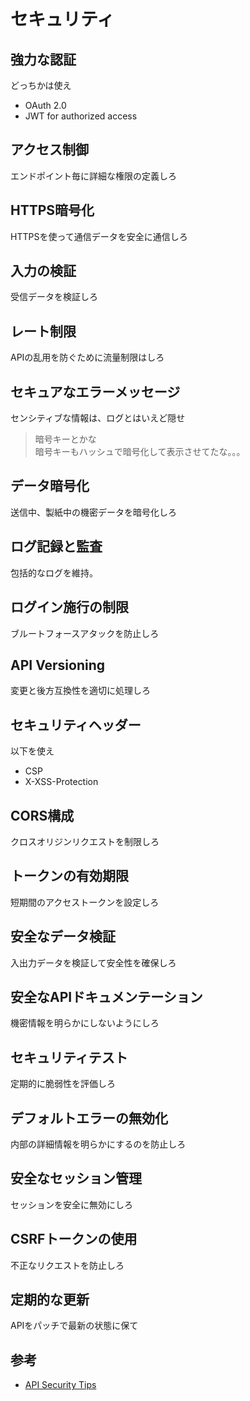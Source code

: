 # セキュリティ

## 強力な認証

どっちかは使え

- OAuth 2.0
- JWT for authorized access

## アクセス制御

エンドポイント毎に詳細な権限の定義しろ

## HTTPS暗号化

HTTPSを使って通信データを安全に通信しろ

## 入力の検証

受信データを検証しろ

## レート制限

APIの乱用を防ぐために流量制限はしろ

## セキュアなエラーメッセージ

センシティブな情報は、ログとはいえど隠せ

> 暗号キーとかな  
> 暗号キーもハッシュで暗号化して表示させてたな。。。

## データ暗号化

送信中、製紙中の機密データを暗号化しろ

## ログ記録と監査

包括的なログを維持。

## ログイン施行の制限

ブルートフォースアタックを防止しろ

## API Versioning

変更と後方互換性を適切に処理しろ

## セキュリティヘッダー

以下を使え

- CSP
- X-XSS-Protection

## CORS構成

クロスオリジンリクエストを制限しろ

## トークンの有効期限

短期間のアクセストークンを設定しろ

## 安全なデータ検証

入出力データを検証して安全性を確保しろ

## 安全なAPIドキュメンテーション

機密情報を明らかにしないようにしろ

## セキュリティテスト

定期的に脆弱性を評価しろ

## デフォルトエラーの無効化

内部の詳細情報を明らかにするのを防止しろ

## 安全なセッション管理

セッションを安全に無効にしろ

## CSRFトークンの使用

不正なリクエストを防止しろ

## 定期的な更新

APIをパッチで最新の状態に保て

## 参考

- [API Security Tips](https://twitter.com/hackinarticles/status/1688644604319481856)
